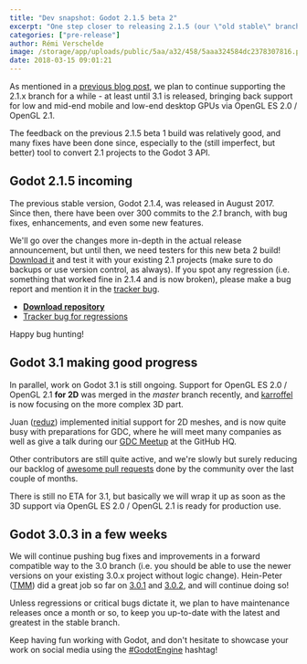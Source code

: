 ```yaml
---
title: "Dev snapshot: Godot 2.1.5 beta 2"
excerpt: "One step closer to releasing 2.1.5 (our \"old stable\" branch) with this new beta 2 build! If you are still working with Godot 2.1 for any reason, make sure to give it a try and ensure that your projects still work as intended. If all goes well we will soon make a release candidate build and then the stable one."
categories: ["pre-release"]
author: Rémi Verschelde
image: /storage/app/uploads/public/5aa/a32/458/5aaa324584dc2378307816.png
date: 2018-03-15 09:01:21
---
```


As mentioned in a [previous blog post](/article/dev-snapshot-godot-2-1-5-beta-1), we plan to continue supporting the 2.1.x branch for a while - at least until 3.1 is released, bringing back support for low and mid-end mobile and low-end desktop GPUs via OpenGL ES 2.0 / OpenGL 2.1.

The feedback on the previous 2.1.5 beta 1 build was relatively good, and many fixes have been done since, especially to the (still imperfect, but better) tool to convert 2.1 projects to the Godot 3 API.

## Godot 2.1.5 incoming

The previous stable version, Godot 2.1.4, was released in August 2017. Since then, there have been over 300 commits to the *2.1* branch, with bug fixes, enhancements, and even some new features.

We'll go over the changes more in-depth in the actual release announcement, but until then, we need testers for this new beta 2 build! [Download it](https://download.tuxfamily.org/godotengine/2.1.5/beta2/) and test it with your existing 2.1 projects (make sure to do backups or use version control, as always). If you spot any regression (i.e. something that worked fine in 2.1.4 and is now broken), please make a bug report and mention it in the [tracker bug](https://github.com/godotengine/godot/issues/16813).

- [**Download repository**](https://download.tuxfamily.org/godotengine/2.1.5/beta2/)
- [Tracker bug for regressions](https://github.com/godotengine/godot/issues/16813)

Happy bug hunting!

## Godot 3.1 making good progress

In parallel, work on Godot 3.1 is still ongoing. Support for OpenGL ES 2.0 / OpenGL 2.1 **for 2D** was merged in the *master* branch recently, and [karroffel](https://github.com/karroffel) is now focusing on the more complex 3D part.

Juan ([reduz](https://github.com/reduz)) implemented initial support for 2D meshes, and is now quite busy with preparations for GDC, where he will meet many companies as well as give a talk during our [GDC Meetup](https://godotengine.org/article/join-us-gdc-during-godot-meetup-2018) at the GitHub HQ.

Other contributors are still quite active, and we're slowly but surely reducing our backlog of [awesome pull requests](https://github.com/godotengine/godot/pulls) done by the community over the last couple of months.

There is still no ETA for 3.1, but basically we will wrap it up as soon as the 3D support via OpenGL ES 2.0 / OpenGL 2.1 is ready for production use.

## Godot 3.0.3 in a few weeks

We will continue pushing bug fixes and improvements in a forward compatible way to the 3.0 branch (i.e. you should be able to use the newer versions on your existing 3.0.x project without logic change). Hein-Peter ([TMM](https://github.com/hpvb)) did a great job so far on [3.0.1](/article/maintenance-release-godot-3-0-1) and [3.0.2](/article/maintenance-release-godot-302), and will continue doing so!

Unless regressions or critical bugs dictate it, we plan to have maintenance releases once a month or so, to keep you up-to-date with the latest and greatest in the stable branch.

Keep having fun working with Godot, and don't hesitate to showcase your work on social media using the [#GodotEngine](https://twitter.com/hashtag/GodotEngine) hashtag!
